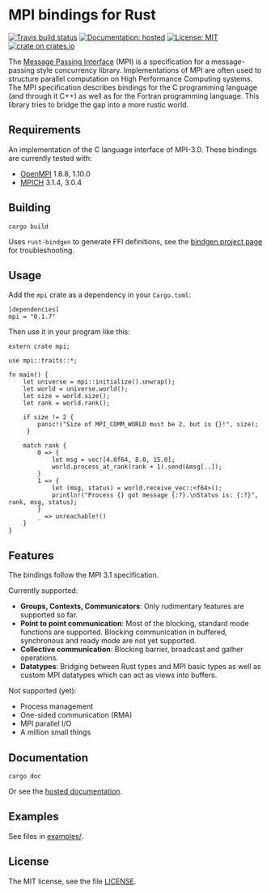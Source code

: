 # MPI bindings for Rust

[![Travis build status][travis-shield]][travis] [![Documentation: hosted][doc-shield]][doc] [![License: MIT][license-shield]][license] [![crate on crates.io][crate-shield]][crate]

The [Message Passing Interface][MPI] (MPI) is a specification for a
message-passing style concurrency library. Implementations of MPI are often used to structure
parallel computation on High Performance Computing systems. The MPI specification describes
bindings for the C programming language (and through it C++) as well as for the Fortran
programming language. This library tries to bridge the gap into a more rustic world.

[travis-shield]: https://img.shields.io/travis/bsteinb/rsmpi.svg?style=flat-square
[travis]: https://travis-ci.org/bsteinb/rsmpi
[doc-shield]: https://img.shields.io/badge/documentation-hosted-blue.svg?style=flat-square
[doc]: http://bsteinb.github.io/rsmpi/
[license-shield]: https://img.shields.io/github/license/bsteinb/rsmpi.svg?style=flat-square
[license]: https://github.com/bsteinb/rsmpi/blob/master/LICENSE
[crate-shield]: https://img.shields.io/crates/v/mpi.svg?style=flat-square
[crate]: https://crates.io/crates/mpi
[MPI]: http://www.mpi-forum.org

## Requirements

An implementation of the C language interface of MPI-3.0. These bindings are currently tested with:

- [OpenMPI][OpenMPI] 1.8.8, 1.10.0
- [MPICH][MPICH] 3.1.4, 3.0.4

[OpenMPI]: https://www.open-mpi.org
[MPICH]: https://www.mpich.org

## Building

```
cargo build
```

Uses `rust-bindgen` to generate FFI definitions, see the [bindgen project page][bindgen] for troubleshooting.

[bindgen]: https://github.com/crabtw/rust-bindgen

## Usage

Add the `mpi` crate as a dependency in your `Cargo.toml`:

```
[dependencies]
mpi = "0.1.7"
```

Then use it in your program like this:

```
extern crate mpi;

use mpi::traits::*;

fn main() {
    let universe = mpi::initialize().unwrap();
    let world = universe.world();
    let size = world.size();
    let rank = world.rank();

    if size != 2 {
        panic!("Size of MPI_COMM_WORLD must be 2, but is {}!", size);
     }

    match rank {
        0 => {
            let msg = vec![4.0f64, 8.0, 15.0];
            world.process_at_rank(rank + 1).send(&msg[..]);
        }
        1 => {
            let (msg, status) = world.receive_vec::<f64>();
            println!("Process {} got message {:?}.\nStatus is: {:?}", rank, msg, status);
        }
        _ => unreachable!()
    }
}
```

## Features

The bindings follow the MPI 3.1 specification.

Currently supported:

- **Groups, Contexts, Communicators**: Only rudimentary features are supported so far.
- **Point to point communication**: Most of the blocking, standard mode functions are supported.
Blocking communication in buffered, synchronous and ready mode are not yet supported.
- **Collective communication**: Blocking barrier, broadcast and gather operations.
- **Datatypes**: Bridging between Rust types and MPI basic types as well as custom MPI datatypes
which can act as views into buffers.

Not supported (yet):

- Process management
- One-sided communication (RMA)
- MPI parallel I/O
- A million small things

## Documentation

```
cargo doc
```

Or see the [hosted documentation][doc].

## Examples

See files in [examples/][examples].

[examples]: https://github.com/bsteinb/rsmpi/tree/master/examples

## License

The MIT license, see the file [LICENSE][license].
